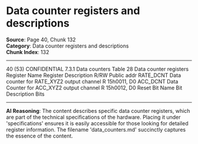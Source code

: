 # Data counter registers and descriptions

**Source**: Page 40, Chunk 132  
**Category**: Data counter registers and descriptions  
**Chunk Index**: 132

---

40 (53)
CONFIDENTIAL
7.3.1 Data counters
Table 28 Data counter registers
Register Name Register Description R/RW Public addr
RATE_DCNT Data counter for RATE_XYZ2 output channel R 15h0011, D0
ACC_DCNT Data Counter for ACC_XYZ2 output channel R 15h0012, D0
Reset
Bit Name Bit Description Bits

---

**AI Reasoning**: The content describes specific data counter registers, which are part of the technical specifications of the hardware. Placing it under 'specifications' ensures it is easily accessible for those looking for detailed register information. The filename 'data_counters.md' succinctly captures the essence of the content.

